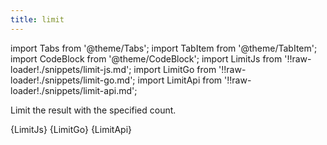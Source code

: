 ```yaml
---
title: limit
---
```


import Tabs from '@theme/Tabs';
import TabItem from '@theme/TabItem';
import CodeBlock from '@theme/CodeBlock';
import LimitJs from '!!raw-loader!./snippets/limit-js.md';
import LimitGo from '!!raw-loader!./snippets/limit-go.md';
import LimitApi from '!!raw-loader!./snippets/limit-api.md';

Limit the result with the specified count.

<Tabs>
  <TabItem value="javascript" label="Javascript" default>
    <CodeBlock className="language-jsx">
      {LimitJs}
    </CodeBlock>
  </TabItem>
  <TabItem value="go" label="Go" default>
    <CodeBlock className="language-jsx">
      {LimitGo}
    </CodeBlock>
  </TabItem>
  <TabItem value="API" label="API">
    <CodeBlock className="language-jsx" title="[GET]">
      {LimitApi}
    </CodeBlock>
  </TabItem>
</Tabs>

